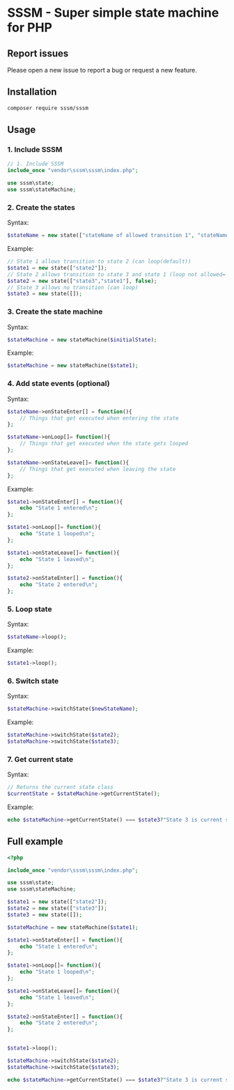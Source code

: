 # SSSM - Super simple state machine for PHP

## Report issues

Please open a new issue to report a bug or request a new feature.

## Installation

```bash
composer require sssm/sssm
```

## Usage

### 1. Include SSSM

```php
// 1. Include SSSM
include_once "vendor\sssm\sssm\index.php";

use sssm\state;
use sssm\stateMachine;
```
### 2. Create the states

Syntax:
```php
$stateName = new state(["stateName of allowed transition 1", "stateName of allowed transition 2", ...], canLoop);
```

Example:
```php
// State 1 allows transition to state 2 (can loop(default))
$state1 = new state(["state2"]);
// State 2 allows transition to state 3 and state 1 (loop not allowed=
$state2 = new state(["state3","state1"], false);
// State 3 allows no transition (can loop)
$state3 = new state([]);
```

### 3. Create the state machine

Syntax:
```php
$stateMachine = new stateMachine($initialState);
```

Example:
```php
$stateMachine = new stateMachine($state1);
```

### 4. Add state events (optional)

Syntax:
```php
$stateName->onStateEnter[] = function(){
    // Things that get executed when entering the state
};

$stateName->onLoop[]= function(){
    // Things that get executed when the state gets looped
};

$stateName->onStateLeave[]= function(){
    // Things that get executed when leaving the state
};
```

Example:
```php
$state1->onStateEnter[] = function(){
    echo "State 1 entered\n";
};

$state1->onLoop[]= function(){
    echo "State 1 looped\n";
};

$state1->onStateLeave[]= function(){
    echo "State 1 leaved\n";
};

$state2->onStateEnter[] = function(){
    echo "State 2 entered\n";
};
```

### 5. Loop state

Syntax:
```php
$stateName->loop();
```

Example:
```php
$state1->loop();
```

### 6. Switch state

Syntax:
```php
$stateMachine->switchState($newStateName);
```

Example:
```php
$stateMachine->switchState($state2);
$stateMachine->switchState($state3);
```

### 7. Get current state

Syntax:
```php
// Returns the current state class
$currentState = $stateMachine->getCurrentState();
```

Example:
```php
echo $stateMachine->getCurrentState() === $state3?"State 3 is current state":"State 3 is not current state";
```

## Full example

```php
<?php

include_once "vendor\sssm\sssm\index.php";

use sssm\state;
use sssm\stateMachine;

$state1 = new state(["state2"]);
$state2 = new state(["state3"]);
$state3 = new state([]);

$stateMachine = new stateMachine($state1);

$state1->onStateEnter[] = function(){
    echo "State 1 entered\n";
};

$state1->onLoop[]= function(){
    echo "State 1 looped\n";
};

$state1->onStateLeave[]= function(){
    echo "State 1 leaved\n";
};

$state2->onStateEnter[] = function(){
    echo "State 2 entered\n";
};


$state1->loop();

$stateMachine->switchState($state2);
$stateMachine->switchState($state3);

echo $stateMachine->getCurrentState() === $state3?"State 3 is current state":"State 3 is not current state";

```